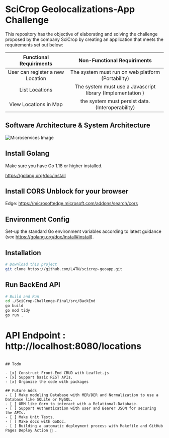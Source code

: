 # SciCrop Geolocalizations-App Challenge
This repository has the objective of elaborating and solving the challenge proposed by the company SciCrop by creating an application that meets the requirements set out below:

| Functional Requiriments                | Non-Functional Requiriments                                   | 
| :----------------------:               | :----------------------------------------------------------:  | 
| User can register a new Location       | The system must run on web platform (Portability)             | 
| List     Locations                     | The system must use a Javascript library (Implementation )    |                                               
| View Locations in Map                  | the system must persist data. (Interoperability) | 


## Software Architecture & System Architecture
![Microservices Image](https://user-images.githubusercontent.com/75400361/169652789-c16708cb-dd6e-4abb-b030-1d6dc566ace9.png)


## Install Golang
Make sure you have Go 1.18 or higher installed.

https://golang.org/doc/install

## Install CORS Unblock for your browser

Edge: https://microsoftedge.microsoft.com/addons/search/cors

## Environment Config

Set-up the standard Go environment variables according to latest guidance (see https://golang.org/doc/install#install).

## Installation
```bash
# Download this project
git clone https://github.com/L4TN/scicrop-geoapp.git
```

## Run BackEnd API
```bash
# Build and Run
cd ./SciCrop-Challenge-Final/src/BackEnd
go build
go mod tidy
go run .
```

# API Endpoint : http://localhost:8080/locations
```

## Todo

- [x] Construct Front-End CRUD with Leaflet.js
- [x] Support basic REST APIs.
- [x] Organize the code with packages

## Future Adds
- [ ] Make modeling Database with MER/DER and Normalization to use a Database like SQLite or MySQL.
- [ ] ORM like Gorm to interact with a Relational-Database.
- [ ] Support Authentication with user and Bearer JSON for securing the APIs.
- [ ] Make Unit Tests.
- [ ] Make docs with GoDoc.
- [ ] Building a automatic deployment process with Makefile and GitHub Pages Deploy Action 🚀 .


